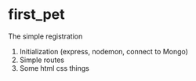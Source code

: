 # first_pet

The simple registration

1. Initialization (express, nodemon, connect to Mongo)
2. Simple routes
3. Some html css things
